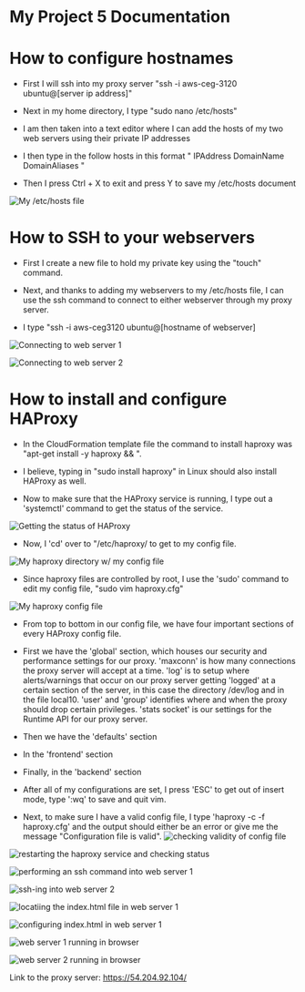 # My Project 5 Documentation

# How to configure hostnames

- First I will ssh into my proxy server "ssh -i aws-ceg-3120 ubuntu@[server ip address]"

- Next in my home directory, I type "sudo nano /etc/hosts"

- I am then taken into a text editor where I can add the hosts of my two web servers using their private IP addresses

- I then type in the follow hosts in this format " IPAddress DomainName DomainAliases "

- Then I press Ctrl + X to exit and press Y to save my /etc/hosts document

![My /etc/hosts file](project5-1.png)

# How to SSH to your webservers

- First I create a new file to hold my private key using the "touch" command.

- Next, and thanks to adding my webservers to my /etc/hosts file, I can use the ssh command to connect to either webserver through my proxy server.

- I type "ssh -i aws-ceg3120 ubuntu@[hostname of webserver]

![Connecting to web server 1](project5-2.png)

![Connecting to web server 2](project5-3.png)

# How to install and configure HAProxy

- In the CloudFormation template file the command to install haproxy was "apt-get install -y haproxy && \".

- I believe, typing in "sudo install haproxy" in Linux should also install HAProxy as well.

- Now to make sure that the HAProxy service is running, I type out a 'systemctl' command to get the status of the service.

![Getting the status of HAProxy](project5-4.png)

- Now, I 'cd' over to "/etc/haproxy/ to get to my config file.

![My haproxy directory w/ my config file](project5-5.png)

- Since haproxy files are controlled by root, I use the 'sudo' command to edit my config file, "sudo vim haproxy.cfg"

![My haproxy config file](project5-6.png)

- From top to bottom in our config file, we have four important sections of every HAProxy config file.

- First we have the 'global' section, which houses our security and performance settings for our proxy. 'maxconn' is how many connections the proxy server will accept at a time. 'log' is to setup where alerts/warnings that occur on our proxy server getting 'logged' at a certain section of the server, in this case the directory /dev/log and in the file local10. 'user' and 'group' identifies where and when the proxy should drop certain privileges. 'stats socket' is our settings for the Runtime API for our proxy server.

- Then we have the 'defaults' section 

- In the 'frontend' section

- Finally, in the 'backend' section 

- After all of my configurations are set, I press 'ESC' to get out of insert mode, type ':wq' to save and quit vim.

- Next, to make sure I have a valid config file, I type 'haproxy -c -f haproxy.cfg' and the output should either be an error or give me the message "Configuration file is valid".
![checking validity of config file](project5-0.png)

![restarting the haproxy service and checking status](project5-7.png)

![performing an ssh command into web server 1](project5-8.png)

![ssh-ing into web server 2](project5-9.png)

![locatiing the index.html file in web server 1](project5-10.png)

![configuring index.html in web server 1](project5-11.png)

![web server 1 running in browser](project5-12.png)

![web server 2 running in browser](project5-13.png)

Link to the proxy server: https://54.204.92.104/